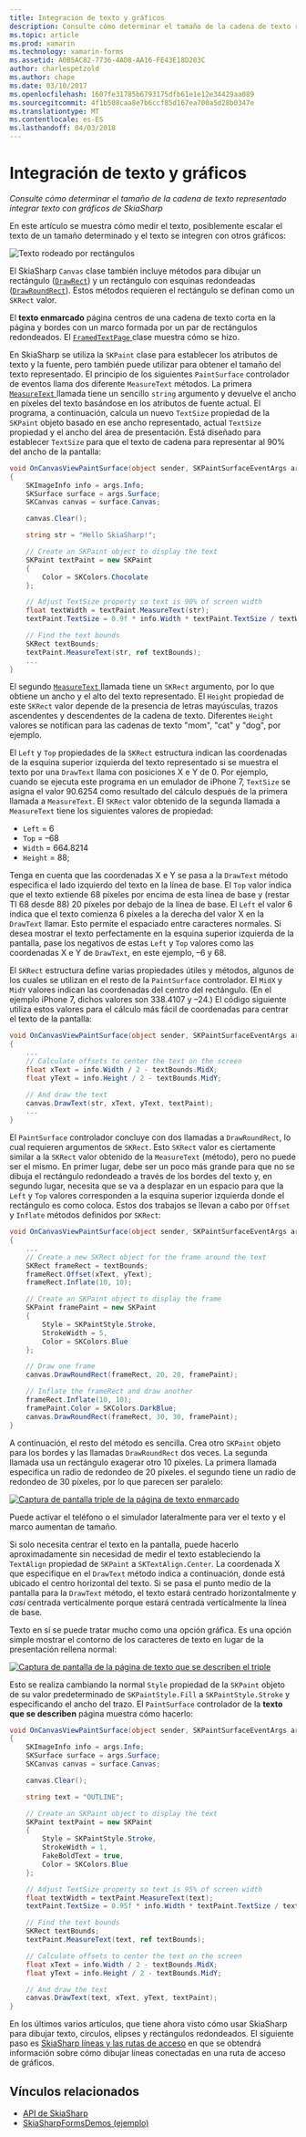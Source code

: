 ```yaml
---
title: Integración de texto y gráficos
description: Consulte cómo determinar el tamaño de la cadena de texto representado integrar texto con gráficos de SkiaSharp
ms.topic: article
ms.prod: xamarin
ms.technology: xamarin-forms
ms.assetid: A0B5AC82-7736-4AD8-AA16-FE43E18D203C
author: charlespetzold
ms.author: chape
ms.date: 03/10/2017
ms.openlocfilehash: 1607fe31785b6793175dfb61e1e12e34429aa089
ms.sourcegitcommit: 4f1b508caa8e7b6ccf85d167ea700a5d28b0347e
ms.translationtype: MT
ms.contentlocale: es-ES
ms.lasthandoff: 04/03/2018
---
```

# <a name="integrating-text-and-graphics"></a>Integración de texto y gráficos

_Consulte cómo determinar el tamaño de la cadena de texto representado integrar texto con gráficos de SkiaSharp_

En este artículo se muestra cómo medir el texto, posiblemente escalar el texto de un tamaño determinado y el texto se integren con otros gráficos:

![](text-images/textandgraphicsexample.png "Texto rodeado por rectángulos")

El SkiaSharp `Canvas` clase también incluye métodos para dibujar un rectángulo ([`DrawRect`](https://developer.xamarin.com/api/member/SkiaSharp.SKCanvas.DrawRect/p/SkiaSharp.SKRect/SkiaSharp.SKPaint/)) y un rectángulo con esquinas redondeadas ([`DrawRoundRect`](https://developer.xamarin.com/api/member/SkiaSharp.SKCanvas.DrawRoundRect/p/SkiaSharp.SKRect/System.Single/System.Single/SkiaSharp.SKPaint/)). Estos métodos requieren el rectángulo se definan como un `SKRect` valor.

El **texto enmarcado** página centros de una cadena de texto corta en la página y bordes con un marco formada por un par de rectángulos redondeados. El [ `FramedTextPage` ](https://github.com/xamarin/xamarin-forms-samples/blob/master/SkiaSharpForms/SkiaSharpFormsDemos/SkiaSharpFormsDemos/SkiaSharpFormsDemos/Basics/FramedTextPage.cs) clase muestra cómo se hizo.

En SkiaSharp se utiliza la `SKPaint` clase para establecer los atributos de texto y la fuente, pero también puede utilizar para obtener el tamaño del texto representado. El principio de los siguientes `PaintSurface` controlador de eventos llama dos diferente `MeasureText` métodos. La primera [ `MeasureText` ](https://developer.xamarin.com/api/member/SkiaSharp.SKPaint.MeasureText/p/System.String/) llamada tiene un sencillo `string` argumento y devuelve el ancho en píxeles del texto basándose en los atributos de fuente actual. El programa, a continuación, calcula un nuevo `TextSize` propiedad de la `SKPaint` objeto basado en ese ancho representado, actual `TextSize` propiedad y el ancho del área de presentación. Está diseñado para establecer `TextSize` para que el texto de cadena para representar al 90% del ancho de la pantalla:

```csharp
void OnCanvasViewPaintSurface(object sender, SKPaintSurfaceEventArgs args)
{
    SKImageInfo info = args.Info;
    SKSurface surface = args.Surface;
    SKCanvas canvas = surface.Canvas;

    canvas.Clear();

    string str = "Hello SkiaSharp!";

    // Create an SKPaint object to display the text
    SKPaint textPaint = new SKPaint
    {
        Color = SKColors.Chocolate
    };

    // Adjust TextSize property so text is 90% of screen width
    float textWidth = textPaint.MeasureText(str);
    textPaint.TextSize = 0.9f * info.Width * textPaint.TextSize / textWidth;

    // Find the text bounds
    SKRect textBounds;
    textPaint.MeasureText(str, ref textBounds);
    ...
}
```

El segundo [ `MeasureText` ](https://developer.xamarin.com/api/member/SkiaSharp.SKPaint.MeasureText/p/System.String/SkiaSharp.SKRect@/) llamada tiene un `SKRect` argumento, por lo que obtiene un ancho y el alto del texto representado. El `Height` propiedad de este `SKRect` valor depende de la presencia de letras mayúsculas, trazos ascendentes y descendentes de la cadena de texto. Diferentes `Height` valores se notifican para las cadenas de texto "mom", "cat" y "dog", por ejemplo.

El `Left` y `Top` propiedades de la `SKRect` estructura indican las coordenadas de la esquina superior izquierda del texto representado si se muestra el texto por una `DrawText` llama con posiciones X e Y de 0. Por ejemplo, cuando se ejecuta este programa en un emulador de iPhone 7, `TextSize` se asigna el valor 90.6254 como resultado del cálculo después de la primera llamada a `MeasureText`. El `SKRect` valor obtenido de la segunda llamada a `MeasureText` tiene los siguientes valores de propiedad:

- `Left` = 6
- `Top` = &ndash;68
- `Width` = 664.8214
- `Height` = 88;

Tenga en cuenta que las coordenadas X e Y se pasa a la `DrawText` método especifica el lado izquierdo del texto en la línea de base. El `Top` valor indica que el texto extiende 68 píxeles por encima de esta línea de base y (restar TI 68 desde 88) 20 píxeles por debajo de la línea de base. El `Left` el valor 6 indica que el texto comienza 6 píxeles a la derecha del valor X en la `DrawText` llamar. Esto permite el espaciado entre caracteres normales. Si desea mostrar el texto perfectamente en la esquina superior izquierda de la pantalla, pase los negativos de estas `Left` y `Top` valores como las coordenadas X e Y de `DrawText`, en este ejemplo, &ndash;6 y 68.

El `SKRect` estructura define varias propiedades útiles y métodos, algunos de los cuales se utilizan en el resto de la `PaintSurface` controlador. El `MidX` y `MidY` valores indican las coordenadas del centro del rectángulo. (En el ejemplo iPhone 7, dichos valores son 338.4107 y &ndash;24.) El código siguiente utiliza estos valores para el cálculo más fácil de coordenadas para centrar el texto de la pantalla:

```csharp
void OnCanvasViewPaintSurface(object sender, SKPaintSurfaceEventArgs args)
{
    ...
    // Calculate offsets to center the text on the screen
    float xText = info.Width / 2 - textBounds.MidX;
    float yText = info.Height / 2 - textBounds.MidY;

    // And draw the text
    canvas.DrawText(str, xText, yText, textPaint);
    ...
}
```

El `PaintSurface` controlador concluye con dos llamadas a `DrawRoundRect`, lo cual requieren argumentos de `SKRect`. Esto `SKRect` valor es ciertamente similar a la `SKRect` valor obtenido de la `MeasureText` (método), pero no puede ser el mismo. En primer lugar, debe ser un poco más grande para que no se dibuja el rectángulo redondeado a través de los bordes del texto y, en segundo lugar, necesita que se va a desplazar en un espacio para que la `Left` y `Top` valores corresponden a la esquina superior izquierda donde el rectángulo es como coloca. Estos dos trabajos se llevan a cabo por `Offset` y `Inflate` métodos definidos por `SKRect`:

```csharp
void OnCanvasViewPaintSurface(object sender, SKPaintSurfaceEventArgs args)
{
    ...
    // Create a new SKRect object for the frame around the text
    SKRect frameRect = textBounds;
    frameRect.Offset(xText, yText);
    frameRect.Inflate(10, 10);

    // Create an SKPaint object to display the frame
    SKPaint framePaint = new SKPaint
    {
        Style = SKPaintStyle.Stroke,
        StrokeWidth = 5,
        Color = SKColors.Blue
    };

    // Draw one frame
    canvas.DrawRoundRect(frameRect, 20, 20, framePaint);

    // Inflate the frameRect and draw another
    frameRect.Inflate(10, 10);
    framePaint.Color = SKColors.DarkBlue;
    canvas.DrawRoundRect(frameRect, 30, 30, framePaint);
}
```

A continuación, el resto del método es sencilla. Crea otro `SKPaint` objeto para los bordes y las llamadas `DrawRoundRect` dos veces. La segunda llamada usa un rectángulo exagerar otro 10 píxeles. La primera llamada especifica un radio de redondeo de 20 píxeles. el segundo tiene un radio de redondeo de 30 píxeles, por lo que parecen ser paralelo:

 [![](text-images/framedtext-small.png "Captura de pantalla triple de la página de texto enmarcado")](text-images/framedtext-large.png#lightbox "Triple captura de pantalla de la página de texto enmarcado")

Puede activar el teléfono o el simulador lateralmente para ver el texto y el marco aumentan de tamaño.

Si solo necesita centrar el texto en la pantalla, puede hacerlo aproximadamente sin necesidad de medir el texto estableciendo la `TextAlign` propiedad de `SKPaint` a `SKTextAlign.Center`. La coordenada X que especifique en el `DrawText` método indica a continuación, donde está ubicado el centro horizontal del texto. Si se pasa el punto medio de la pantalla para la `DrawText` método, el texto estará centrado horizontalmente y *casi* centrada verticalmente porque estará centrada verticalmente la línea de base.

Texto en sí se puede tratar mucho como una opción gráfica. Es una opción simple mostrar el contorno de los caracteres de texto en lugar de la presentación rellena normal:

[![](text-images/outlinedtext-small.png "Captura de pantalla de la página de texto que se describen el triple")](text-images/outlinedtext-large.png#lightbox "Triple captura de pantalla de la página de texto que se describen")

Esto se realiza cambiando la normal `Style` propiedad de la `SKPaint` objeto de su valor predeterminado de `SKPaintStyle.Fill` a `SKPaintStyle.Stroke` y especificando el ancho del trazo. El `PaintSurface` controlador de la **texto que se describen** página muestra cómo hacerlo:

```csharp
void OnCanvasViewPaintSurface(object sender, SKPaintSurfaceEventArgs args)
{
    SKImageInfo info = args.Info;
    SKSurface surface = args.Surface;
    SKCanvas canvas = surface.Canvas;

    canvas.Clear();

    string text = "OUTLINE";

    // Create an SKPaint object to display the text
    SKPaint textPaint = new SKPaint
    {
        Style = SKPaintStyle.Stroke,
        StrokeWidth = 1,
        FakeBoldText = true,
        Color = SKColors.Blue
    };

    // Adjust TextSize property so text is 95% of screen width
    float textWidth = textPaint.MeasureText(text);
    textPaint.TextSize = 0.95f * info.Width * textPaint.TextSize / textWidth;

    // Find the text bounds
    SKRect textBounds;
    textPaint.MeasureText(text, ref textBounds);

    // Calculate offsets to center the text on the screen
    float xText = info.Width / 2 - textBounds.MidX;
    float yText = info.Height / 2 - textBounds.MidY;

    // And draw the text
    canvas.DrawText(text, xText, yText, textPaint);
}
```

 En los últimos varios artículos, que tiene ahora visto cómo usar SkiaSharp para dibujar texto, círculos, elipses y rectángulos redondeados. El siguiente paso es [SkiaSharp líneas y las rutas de acceso](~/xamarin-forms/user-interface/graphics/skiasharp/paths/paths.md) en que se obtendrá información sobre cómo dibujar líneas conectadas en una ruta de acceso de gráficos.


## <a name="related-links"></a>Vínculos relacionados

- [API de SkiaSharp](https://developer.xamarin.com/api/root/SkiaSharp/)
- [SkiaSharpFormsDemos (ejemplo)](https://developer.xamarin.com/samples/xamarin-forms/SkiaSharpForms/Demos/)
